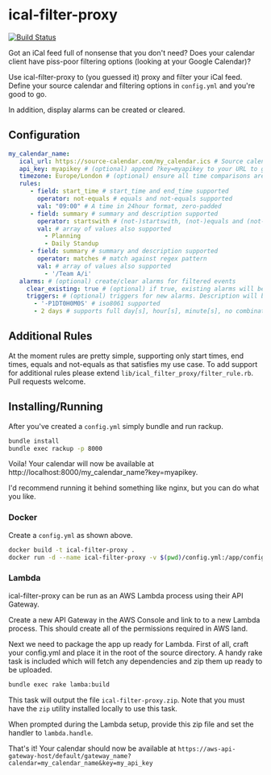# ical-filter-proxy

[![Build Status](https://circleci.com/gh/darkphnx/ical-filter-proxy.svg?style=svg)](https://circleci.com/gh/darkphnx/ical-filter-proxy)

Got an iCal feed full of nonsense that you don't need? Does your calendar client have piss-poor
filtering options (looking at your Google Calendar)?

Use ical-filter-proxy to (you guessed it) proxy and filter your iCal feed. Define your source
calendar and filtering options in `config.yml` and you're good to go.

In addition, display alarms can be created or cleared.

## Configuration

```yaml
my_calendar_name:
   ical_url: https://source-calendar.com/my_calendar.ics # Source calendar
   api_key: myapikey # (optional) append ?key=myapikey to your URL to grant access
   timezone: Europe/London # (optional) ensure all time comparisons are done in this TZ
   rules:
      - field: start_time # start_time and end_time supported
        operator: not-equals # equals and not-equals supported
        val: "09:00" # A time in 24hour format, zero-padded
      - field: summary # summary and description supported
        operator: startswith # (not-)startswith, (not-)equals and (not-)includes supported
        val: # array of values also supported
          - Planning
          - Daily Standup
      - field: summary # summary and description supported
        operator: matches # match against regex pattern
        val: # array of values also supported
          - '/Team A/i'
   alarms: # (optional) create/clear alarms for filtered events
     clear_existing: true # (optional) if true, existing alarms will be removed, default: false 
     triggers: # (optional) triggers for new alarms. Description will be the alarm summary, action is 'DISPLAY'
       - '-P1DT0H0M0S' # iso8061 supported
       - 2 days # supports full day[s], hour[s], minute[s], no combination in one trigger
```

## Additional Rules

At the moment rules are pretty simple, supporting only start times, end times, equals and
not-equals as that satisfies my use case. To add support for additional rules please extend
`lib/ical_filter_proxy/filter_rule.rb`. Pull requests welcome.

## Installing/Running

After you've created a `config.yml` simply bundle and run rackup.

```bash
bundle install
bundle exec rackup -p 8000
```

Voila! Your calendar will now be available at http://localhost:8000/my_calendar_name?key=myapikey.


I'd recommend running it behind something like nginx, but you can do what you like.

### Docker

Create a `config.yml` as shown above.

```bash
docker build -t ical-filter-proxy .
docker run -d --name ical-filter-proxy -v $(pwd)/config.yml:/app/config.yml -p 8000:8000 ical-filter-proxy
```

### Lambda

ical-filter-proxy can be run as an AWS Lambda process using their API Gateway.

Create a new API Gateway in the AWS Console and link to to a new Lambda process. This should create all of the permissions required in AWS land.

Next we need to package the app up ready for Lambda. First of all, craft your config.yml and place it in the root of the source directory. A handy rake task is included which will fetch any dependencies and zip them up ready to be uploaded.

```bash
bundle exec rake lamba:build
```

This task will output the file `ical-filter-proxy.zip`. Note that you must have the `zip` utility installed locally to use this task.

When prompted during the Lambda setup, provide this zip file and set the handler to `lambda.handle`.

That's it! Your calendar should now be available at `https://aws-api-gateway-host/default/gateway_name?calendar=my_calendar_name&key=my_api_key`
